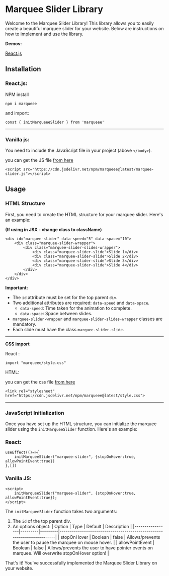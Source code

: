 # Marquee Slider Library

Welcome to the Marquee Slider Library! This library allows you to easily create a beautiful marquee slider for your website. Below are instructions on how to implement and use the library.

**Demos:**

[React.js](https://codesandbox.io/p/sandbox/marquee-react-demo-cgphsd)

## Installation

### React.js:

NPM install

```
npm i marqueee
```

and import:

```
const { initMarqueeeSlider } from 'marqueee'
```

---

### Vanilla js:

You need to include the JavaScript file in your project (above `</body>`).

you can get the JS file [from here](https://cdn.jsdelivr.net/npm/marqueee@latest/marquee-slider.js)

```
<script src="https://cdn.jsdelivr.net/npm/marqueee@latest/marquee-slider.js"></script>
```

## Usage

### HTML Structure

First, you need to create the HTML structure for your marquee slider. Here's an example:

**(If using in JSX - change class to className)**

```
<div id="marquee-slider" data-speed="5" data-space="10">
    <div class="marquee-slider-wrapper">
        <div class="marquee-slider-slides-wrapper">
            <div class="marquee-slider-slide">Slide 1</div>
            <div class="marquee-slider-slide">Slide 2</div>
            <div class="marquee-slider-slide">Slide 3</div>
            <div class="marquee-slider-slide">Slide 4</div>
        </div>
    </div>
</div>
```

**Important:**

- The `id` attribute must be set for the top parent `div`.
- Two additional attributes are required: `data-speed` and `data-space`.
  - `data-speed`: Time taken for the animation to complete.
  - `data-space`: Space between slides.
- `marquee-slider-wrapper` and `marquee-slider-slides-wrapper` classes are mandatory.
- Each slide must have the class `marquee-slider-slide`.

---

**CSS import**

React :

```
import "marqueee/style.css"
```

HTML:

you can get the css file [from here](https://cdn.jsdelivr.net/npm/marqueee@latest/style.css)

```
<link rel="stylesheet" href="https://cdn.jsdelivr.net/npm/marqueee@latest/style.css">
```

---

### JavaScript Initialization

Once you have set up the HTML structure, you can initialize the marquee slider using the `initMarqueeSlider` function. Here's an example:

### React:

```
useEffect(()=>{
    initMarqueeSlider("marquee-slider", {stopOnHover:true, allowPointEvent:true})
},[])
```

### Vanilla JS:

```
<script>
    initMarqueeSlider("marquee-slider", {stopOnHover:true, allowPointEvent:true});
</script>
```

The `initMarqueeSlider` function takes two arguments:

1. The `id` of the top parent div.
2. An options object:
   | Option | Type | Default | Description |
   |-----------------|---------|---------|------------------------------------------------------------------------|
   | stopOnHover | Boolean | false | Allows/prevents the user to pause the marquee on mouse hover. |
   | allowPointEvent | Boolean | false | Allows/prevents the user to have pointer events on marquee. Will overwrite stopOnHover option! |

That's it! You've successfully implemented the Marquee Slider Library on your website.
